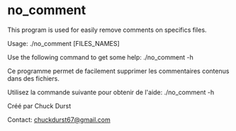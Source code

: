 # no_comment
This program is used for easily remove comments on specifics files.

Usage: ./no_comment [FILES_NAMES]

Use the following command to get some help: ./no_comment -h

Ce programme permet de facilement supprimer les commentaires contenus dans des fichiers.

Utilisez la commande suivante pour obtenir de l'aide: ./no_comment -h

Créé par Chuck Durst

Contact: chuckdurst67@gmail.com
